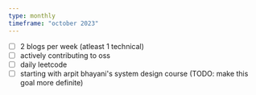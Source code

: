 ```yaml
---
type: monthly
timeframe: "october 2023"
---
```


- [ ] 2 blogs per week (atleast 1 technical)
- [ ] actively contributing to oss
- [ ] daily leetcode
- [ ] starting with arpit bhayani's system design course (TODO: make this goal more definite)
